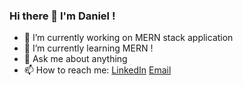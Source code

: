 ### Hi there 👋 I'm Daniel !
- 🔭 I’m currently working on MERN stack application
- 🌱 I’m currently learning MERN !
- 💬 Ask me about anything
- 📫 How to reach me: [LinkedIn](https://www.linkedin.com/in/daniel-fernandez-a04607148/)
                       [Email](Danielanthonyharb@gmail.com)

